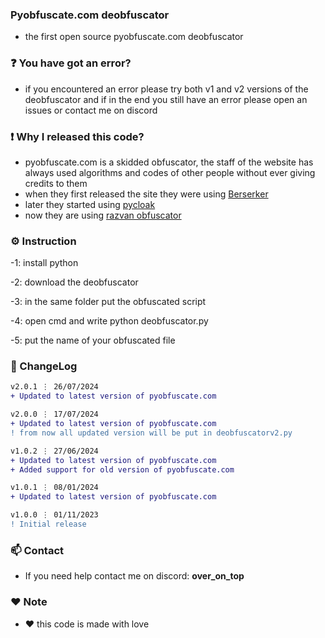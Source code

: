 ### Pyobfuscate.com deobfuscator
- the first open source pyobfuscate.com deobfuscator

### ❓ You have got an error?
- if you encountered an error please try both v1 and v2 versions of the deobfuscator and if in the end you still have an error please open an issues or contact me on discord

### ❗ Why I released this code?
- pyobfuscate.com is a skidded obfuscator, the staff of the website has always used algorithms and codes of other people without ever giving credits to them
- when they first released the site they were using [Berserker](https://github.com/billythegoat356/Berserker/)
- later they started using [pycloak](https://github.com/addi00000/pycloak)
- now they are using [razvan obfuscator](https://github.com/im-razvan/Python-Obfuscator)

### ⚙️ Instruction

-1: install python  

-2: download the deobfuscator

-3: in the same folder put the obfuscated script      

-4: open cmd and write python deobfuscator.py  

-5: put the name of your obfuscated file  

### 📜 ChangeLog

```diff
v2.0.1 ⋮ 26/07/2024
+ Updated to latest version of pyobfuscate.com

v2.0.0 ⋮ 17/07/2024
+ Updated to latest version of pyobfuscate.com 
! from now all updated version will be put in deobfuscatorv2.py

v1.0.2 ⋮ 27/06/2024
+ Updated to latest version of pyobfuscate.com 
+ Added support for old version of pyobfuscate.com

v1.0.1 ⋮ 08/01/2024
+ Updated to latest version of pyobfuscate.com 

v1.0.0 ⋮ 01/11/2023
! Initial release
```

### 📫 Contact

- If you need help contact me on discord: **over_on_top**

### ❤️ Note
-  ❤️ this code is made with love
